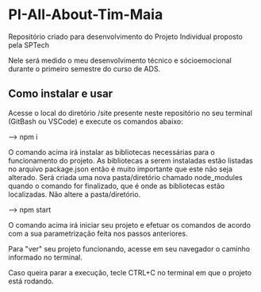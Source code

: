 # PI-All-About-Tim-Maia

Repositório criado para desenvolvimento do Projeto Individual proposto pela SPTech

Nele será medido o meu desenvolvimento técnico e sócioemocional durante o primeiro semestre do curso de ADS.

<h2>Como instalar e usar</h2>

Acesse o local do diretório /site presente neste repositório no seu terminal (GitBash ou VSCode) e execute os comandos abaixo:

--> npm i

O comando acima irá instalar as bibliotecas necessárias para o funcionamento do projeto. As bibliotecas a serem instaladas estão listadas no arquivo package.json então é muito importante que este não seja alterado. Será criada uma nova pasta/diretório chamado node_modules quando o comando for finalizado, que é onde as bibliotecas estão localizadas. Não altere a pasta/diretório.

--> npm start

O comando acima irá iniciar seu projeto e efetuar os comandos de acordo com a sua parametrização feita nos passos anteriores.

Para "ver" seu projeto funcionando, acesse em seu navegador o caminho informado no terminal.

Caso queira parar a execução, tecle CTRL+C no terminal em que o projeto está rodando.
